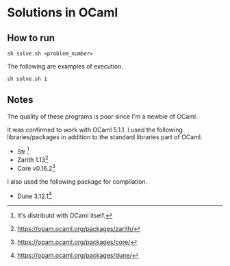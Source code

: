 # Solutions in OCaml

## How to run

```console
sh solve.sh <problem_number>
```

The following are examples of execution.

```console
sh solve.sh 1
```

## Notes

The quality of these programs is poor since I'm a newbie of OCaml.

It was confirmed to work with OCaml 5.1.1.
I used the following libraries/packages in addition to the standard libraries part of OCaml.

- Str [^1]
- Zarith 1.13[^2]
- Core v0.16.2[^3]

I also used the following package for compilation.

- Dune 3.12.1[^4]

[^1]: It's distributd with OCaml itself.

[^2]: https://opam.ocaml.org/packages/zarith/

[^3]: https://opam.ocaml.org/packages/core/

[^4]: https://opam.ocaml.org/packages/dune/
